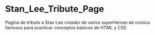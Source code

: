 # Stan_Lee_Tribute_Page
Pagina de tributo a Stan Lee creador de varios superhéroes de comics famosos para practicar conceptos básicos de HTML y CSS
